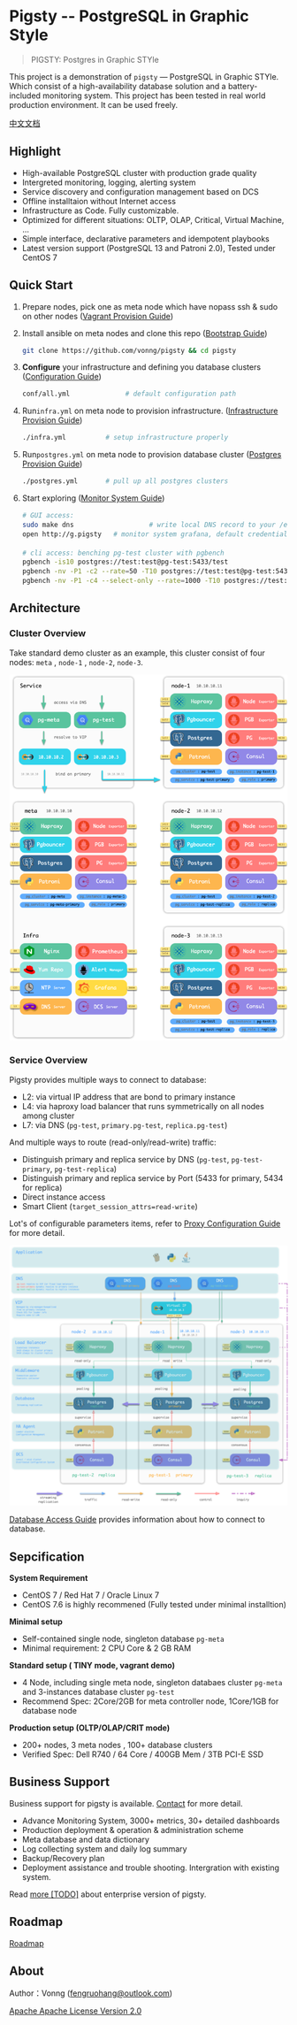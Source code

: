 # Pigsty -- PostgreSQL in Graphic Style

> PIGSTY: Postgres in Graphic STYle

This project is a demonstration of `pigsty` — PostgreSQL in Graphic STYle. Which consist of a high-availability database solution and a battery-included monitoring system. This project has been tested in real world production environment. It can be used freely.

[中文文档](doc/README_CN.md)



## Highlight

* High-available PostgreSQL cluster with production grade quality
* Intergreted monitoring, logging, alerting system
* Service discovery and configuration management based on DCS
* Offline installtaion without Internet access
* Infrastructure as Code. Fully customizable. 
* Optimized for different situations: OLTP, OLAP, Critical, Virtual Machine, ...
* Simple interface, declarative parameters and idempotent playbooks
* Latest version support (PostgreSQL 13 and Patroni 2.0), Tested under CentOS 7



## Quick Start

1. Prepare nodes, pick one as meta node which have nopass ssh & sudo on other nodes ([Vagrant Provision Guide](doc/vagrant-provision.md))
2. Install ansible on meta nodes and clone this repo ([Bootstrap Guide](doc/bootstrap.md))
   
   ```bash
   git clone https://github.com/vonng/pigsty && cd pigsty 
   ```

3. **Configure** your infrastructure and defining you database clusters ([Configuration Guide](doc/configuration.md))

   ```bash
   conf/all.yml				 # default configuration path
   ```


4. Run`infra.yml` on meta node to provision infrastructure. ([Infrastructure Provision Guide](doc/infra-provision.md))

   ```bash
   ./infra.yml          # setup infrastructure properly
   ```
   
5. Run`postgres.yml` on meta node to provision database cluster ([Postgres Provision Guide](doc/postgres-provision.md))

   ```bash
   ./postgres.yml       # pull up all postgres clusters  
   ```

6. Start exploring ([Monitor System Guide](doc/monitor-system.md))

   ```bash
   # GUI access:
   sudo make dns				   # write local DNS record to your /etc/hosts, sudo required
   open http://g.pigsty   # monitor system grafana, default credential: admin:admin

   # cli access: benching pg-test cluster with pgbench
   pgbench -is10 postgres://test:test@pg-test:5433/test						                          # init
   pgbench -nv -P1 -c2 --rate=50 -T10 postgres://test:test@pg-test:5433/test	                # primary
   pgbench -nv -P1 -c4 --select-only --rate=1000 -T10 postgres://test:test@pg-test:5434/test # replica
   ```
   



## Architecture

### Cluster Overview

Take standard demo cluster as an example, this cluster consist of four nodes: `meta` , `node-1` , `node-2`, `node-3`. 

![](doc/img/arch.png)

### Service Overview

Pigsty provides multiple ways to connect to database:

* L2: via virtual IP address that are bond to primary instance
* L4: via haproxy load balancer that runs symmetrically on all nodes among cluster
* L7: via DNS (`pg-test`, `primary.pg-test`, `replica.pg-test`)

And multiple ways to route (read-only/read-write) traffic:

* Distinguish primary and replica service by DNS  (`pg-test`, `pg-test-primary`, `pg-test-replica`)
* Distinguish primary and replica service by Port (5433 for primary, 5434 for replica)
* Direct instance access
* Smart Client (`target_session_attrs=read-write`)

Lot's of configurable parameters items, refer to [Proxy Configuration Guide](doc/proxy-configuration.md) for more detail.

![](doc/img/proxy.png)

[Database Access Guide](doc/database-access.md) provides information about how to connect to database.



## Sepcification

**System Requirement**

* CentOS 7 / Red Hat 7 / Oracle Linux 7
* CentOS 7.6 is highly recommened (Fully tested under minimal installtion)

**Minimal setup**

* Self-contained single node, singleton database `pg-meta`
* Minimal requirement: 2 CPU Core & 2 GB RAM

**Standard setup ( TINY mode, vagrant demo)**

* 4 Node, including single meta node, singleton databaes cluster `pg-meta` and 3-instances database cluster `pg-test`
* Recommend Spec: 2Core/2GB for meta controller node, 1Core/1GB for database node 

**Production setup (OLTP/OLAP/CRIT mode)**

* 200+ nodes,  3 meta nodes , 100+ database clusters
* Verified Spec: Dell R740 / 64 Core / 400GB Mem / 3TB PCI-E SSD





## Business Support

Business support for pigsty is available. [Contact](mailto:fengruohang@outlook.com) for more detail.

* Advance Monitoring System, 3000+ metrics, 30+ detailed dashboards
* Production  deployment & operation & administration scheme
* Meta database and data dictionary
* Log collecting system and daily log summary
* Backup/Recovery plan
* Deployment assistance and trouble shooting. Intergration with existing system.

Read [more [TODO]](doc/enterprise.md) about enterprise version of pigsty.



## Roadmap

[Roadmap](doc/roadmap.md)



## About

Author：Vonng ([fengruohang@outlook.com](mailto:fengruohang@outlook.com))

[Apache Apache License Version 2.0](LICENSE)


